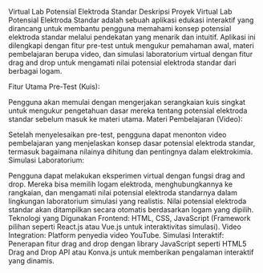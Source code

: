 Virtual Lab Potensial Elektroda Standar
Deskripsi Proyek
Virtual Lab Potensial Elektroda Standar adalah sebuah aplikasi edukasi interaktif yang dirancang untuk membantu pengguna memahami konsep potensial elektroda standar melalui pendekatan yang menarik dan intuitif. Aplikasi ini dilengkapi dengan fitur pre-test untuk mengukur pemahaman awal, materi pembelajaran berupa video, dan simulasi laboratorium virtual dengan fitur drag and drop untuk mengamati nilai potensial elektroda standar dari berbagai logam.

Fitur Utama
Pre-Test (Kuis):

Pengguna akan memulai dengan mengerjakan serangkaian kuis singkat untuk mengukur pengetahuan dasar mereka tentang potensial elektroda standar sebelum masuk ke materi utama.
Materi Pembelajaran (Video):

Setelah menyelesaikan pre-test, pengguna dapat menonton video pembelajaran yang menjelaskan konsep dasar potensial elektroda standar, termasuk bagaimana nilainya dihitung dan pentingnya dalam elektrokimia.
Simulasi Laboratorium:

Pengguna dapat melakukan eksperimen virtual dengan fungsi drag and drop. Mereka bisa memilih logam elektroda, menghubungkannya ke rangkaian, dan mengamati nilai potensial elektroda standarnya dalam lingkungan laboratorium simulasi yang realistis.
Nilai potensial elektroda standar akan ditampilkan secara otomatis berdasarkan logam yang dipilih.
Teknologi yang Digunakan
Frontend: HTML, CSS, JavaScript (Framework pilihan seperti React.js atau Vue.js untuk interaktivitas simulasi).
Video Integration: Platform penyedia video YouTube.
Simulasi Interaktif: Penerapan fitur drag and drop dengan library JavaScript seperti HTML5 Drag and Drop API atau Konva.js untuk memberikan pengalaman interaktif yang dinamis.
